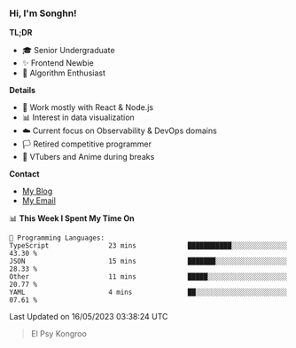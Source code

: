 ### Hi, I'm Songhn!

**TL;DR**

- 🎓 Senior Undergraduate
- ✨ Frontend Newbie
- 🎈 Algorithm Enthusiast

**Details**

- 🎯 Work mostly with React & Node.js
- 📊 Interest in data visualization
- ☁️ Current focus on Observability & DevOps domains
- 🏳️ Retired competitive programmer
- 🍵 VTubers and Anime during breaks

**Contact**
- [My Blog](https://blog.songhn.com)
- [My Email](mailto:songhn233@gmail.com)

<!--START_SECTION:waka-->
📊 **This Week I Spent My Time On** 

```text
💬 Programming Languages: 
TypeScript               23 mins             ███████████░░░░░░░░░░░░░░   43.30 % 
JSON                     15 mins             ███████░░░░░░░░░░░░░░░░░░   28.33 % 
Other                    11 mins             █████░░░░░░░░░░░░░░░░░░░░   20.77 % 
YAML                     4 mins              ██░░░░░░░░░░░░░░░░░░░░░░░   07.61 % 
```


 Last Updated on 16/05/2023 03:38:24 UTC
<!--END_SECTION:waka-->

> El Psy Kongroo
